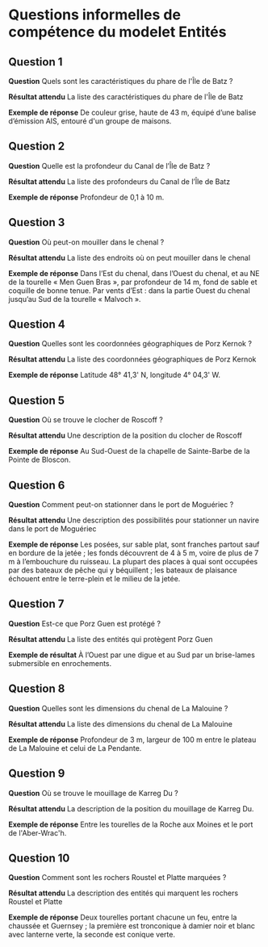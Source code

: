 # Questions informelles de compétence du modelet Entités

## Question 1

**Question**
Quels sont les caractéristiques du phare de l'Île de Batz ?

**Résultat attendu**
La liste des caractéristiques du phare de l'Île de Batz

**Exemple de réponse**
De couleur grise, haute de 43 m, équipé d’une balise d’émission AIS, entouré d'un groupe de maisons.

## Question 2

**Question**
Quelle est la profondeur du Canal de l’Île de Batz ?

**Résultat attendu**
La liste des profondeurs du Canal de l’Île de Batz

**Exemple de réponse**
Profondeur de 0,1 à 10 m.

## Question 3

**Question**
Où peut-on mouiller dans le chenal ?

**Résultat attendu**
La liste des endroits où on peut mouiller dans le chenal

**Exemple de réponse**
Dans l’Est du chenal, dans l’Ouest du chenal, et au NE de la tourelle « Men Guen Bras », par profondeur de 14 m, fond de sable et coquille de bonne tenue. Par vents d’Est : dans la partie Ouest du chenal jusqu’au Sud de la tourelle « Malvoch ».

## Question 4

**Question**
Quelles sont les coordonnées géographiques de Porz Kernok ?

**Résultat attendu**
La liste des coordonnées géographiques de Porz Kernok

**Exemple de réponse**
Latitude 48° 41,3' N, longitude 4° 04,3' W.

## Question 5

**Question**
Où se trouve le clocher de Roscoff ?

**Résultat attendu**
Une description de la position du clocher de Roscoff

**Exemple de réponse**
Au Sud-Ouest de la chapelle de Sainte-Barbe de la Pointe de Bloscon.

## Question 6

**Question**
Comment peut-on stationner dans le port de Moguériec ?

**Résultat attendu**
Une description des possibilités pour stationner un navire dans le port de Moguériec

**Exemple de réponse**
Les posées, sur sable plat, sont franches partout sauf en bordure de la jetée ; les fonds découvrent de 4 à 5 m, voire de plus de 7 m à l’embouchure du ruisseau. La plupart des places à quai sont occupées par des bateaux de pêche qui y béquillent ; les bateaux de plaisance échouent entre le terre-plein et le milieu de la jetée.

## Question 7

**Question**
Est-ce que Porz Guen est protégé ?

**Résultat attendu**
La liste des entités qui protègent Porz Guen

**Exemple de résultat**
À l’Ouest par une digue et au Sud par un brise-lames submersible en enrochements.

## Question 8

**Question**
Quelles sont les dimensions du chenal de La Malouine ?

**Résultat attendu**
La liste des dimensions du chenal de La Malouine

**Exemple de réponse**
Profondeur de 3 m, largeur de 100 m entre le plateau de La Malouine et celui de La Pendante.

## Question 9
 
**Question**
Où se trouve le mouillage de Karreg Du ?

**Résultat attendu**
La description de la position du mouillage de Karreg Du.

**Exemple de réponse**
Entre les tourelles de la Roche aux Moines et le port de l'Aber-Wrac'h.

## Question 10

**Question**
Comment sont les rochers Roustel et Platte marquées ?

**Résultat attendu**
La description des entités qui marquent les rochers Roustel et Platte

**Exemple de réponse**
Deux tourelles portant chacune un feu, entre la chaussée et Guernsey ; la première est tronconique à damier noir et blanc avec lanterne verte, la seconde est conique verte.